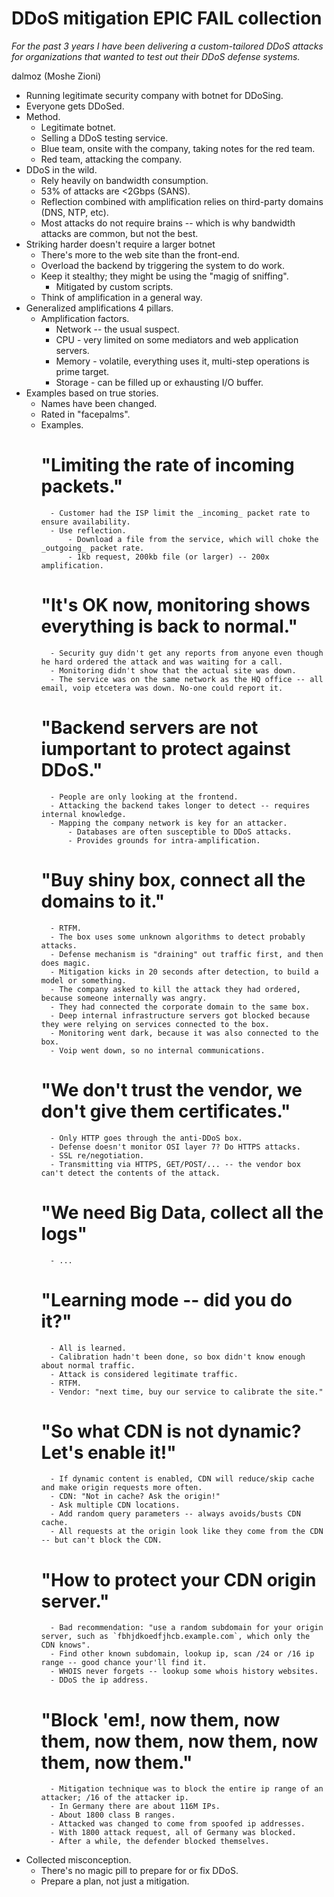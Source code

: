 # DDoS mitigation EPIC FAIL collection

*For the past 3 years I have been delivering a custom-tailored DDoS attacks for organizations that wanted to test out their DDoS defense systems.*

dalmoz (Moshe Zioni)

- Running legitimate security company with botnet for DDoSing.
- Everyone gets DDoSed.
- Method.
	- Legitimate botnet.
	- Selling a DDoS testing service.
	- Blue team, onsite with the company, taking notes for the red team.
	- Red team, attacking the company.
- DDoS in the wild.
	- Rely heavily on bandwidth consumption.
	- 53% of attacks are <2Gbps (SANS).
	- Reflection combined with amplification relies on third-party domains (DNS, NTP, etc).
	- Most attacks do not require brains -- which is why bandwidth attacks are common, but not the best.
- Striking harder doesn't require a larger botnet
	- There's more to the web site than the front-end.
	- Overload the backend by triggering the system to do work.
	- Keep it stealthy; they might be using the "magig of sniffing".
		- Mitigated by custom scripts.
	- Think of amplification in a general way.
- Generalized amplifications 4 pillars.
	- Amplification factors.
		- Network -- the usual suspect.
		- CPU - very limited on some mediators and web application servers.
		- Memory - volatile, everything uses it, multi-step operations is prime target.
		- Storage - can be filled up or exhausting I/O buffer.
- Examples based on true stories.
	- Names have been changed.
	- Rated in "facepalms".
	- Examples.
		# "Limiting the rate of incoming packets."
			- Customer had the ISP limit the _incoming_ packet rate to ensure availability.
			- Use reflection.
				- Download a file from the service, which will choke the _outgoing_ packet rate.
				- 1kb request, 200kb file (or larger) -- 200x amplification.
		# "It's OK now, monitoring shows everything is back to normal."
			- Security guy didn't get any reports from anyone even though he hard ordered the attack and was waiting for a call.
			- Monitoring didn't show that the actual site was down.
			- The service was on the same network as the HQ office -- all email, voip etcetera was down. No-one could report it.
		# "Backend servers are not iumportant to protect against DDoS."
			- People are only looking at the frontend.
			- Attacking the backend takes longer to detect -- requires internal knowledge.
			- Mapping the company network is key for an attacker.
				- Databases are often susceptible to DDoS attacks.
				- Provides grounds for intra-amplification.
		# "Buy shiny box, connect all the domains to it."
			- RTFM.
			- The box uses some unknown algorithms to detect probably attacks.
			- Defense mechanism is "draining" out traffic first, and then does magic.
			- Mitigation kicks in 20 seconds after detection, to build a model or something.
			- The company asked to kill the attack they had ordered, because someone internally was angry.
			- They had connected the corporate domain to the same box.
			- Deep internal infrastructure servers got blocked because they were relying on services connected to the box.
			- Monitoring went dark, because it was also connected to the box.
			- Voip went down, so no internal communications.
		# "We don't trust the vendor, we don't give them certificates."
			- Only HTTP goes through the anti-DDoS box.
			- Defense doesn't monitor OSI layer 7? Do HTTPS attacks.
			- SSL re/negotiation.
			- Transmitting via HTTPS, GET/POST/... -- the vendor box can't detect the contents of the attack.
		# "We need Big Data, collect all the logs"
			- ...
		# "Learning mode -- did you do it?"
			- All is learned.
			- Calibration hadn't been done, so box didn't know enough about normal traffic.
			- Attack is considered legitimate traffic.
			- RTFM.
			- Vendor: "next time, buy our service to calibrate the site."
		# "So what CDN is not dynamic? Let's enable it!"
			- If dynamic content is enabled, CDN will reduce/skip cache and make origin requests more often.
			- CDN: "Not in cache? Ask the origin!"
			- Ask multiple CDN locations.
			- Add random query parameters -- always avoids/busts CDN cache.
			- All requests at the origin look like they come from the CDN -- but can't block the CDN.
		# "How to protect your CDN origin server."
			- Bad recommendation: "use a random subdomain for your origin server, such as `fbhjdkoedfjhcb.example.com`, which only the CDN knows".
			- Find other known subdomain, lookup ip, scan /24 or /16 ip range -- good chance your'll find it.
			- WHOIS never forgets -- lookup some whois history websites.
			- DDoS the ip address.
		# "Block 'em!, now them, now them, now them, now them, now them, now them."
			- Mitigation technique was to block the entire ip range of an attacker; /16 of the attacker ip.
			- In Germany there are about 116M IPs.
			- About 1800 class B ranges.
			- Attacked was changed to come from spoofed ip addresses.
			- With 1800 attack request, all of Germany was blocked.
			- After a while, the defender blocked themselves.
- Collected misconception.
	- There's no magic pill to prepare for or fix DDoS.
	- Prepare a plan, not just a mitigation.
